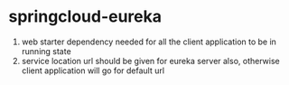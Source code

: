 # springcloud-eureka

1. web starter dependency needed for all the client application to be in running state
2. service location url should be given for eureka server also, otherwise client application will go for default url
